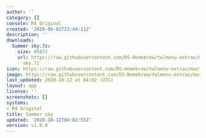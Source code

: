```yaml
---
author: ''
category: []
console: R4 Original
created: '2020-06-01T23:44:11Z'
description: ''
downloads:
  Summer sky.7z:
    size: 85872
    url: https://raw.githubusercontent.com/DS-Homebrew/twlmenu-extras/master/_nds/TWiLightMenu/r4menu/themes/Summer
      sky.7z
icon: https://raw.githubusercontent.com/DS-Homebrew/twlmenu-extras/master/unistore/icons/r4.png
image: https://raw.githubusercontent.com/DS-Homebrew/twlmenu-extras/master/unistore/icons/r4.png
last_updated: 2020-10-12 at 04:02 (UTC)
layout: app
license: ''
screenshots: []
systems:
- R4 Original
title: Summer sky
updated: '2020-10-12T04:02:55Z'
version: v1.0.0
---
```


